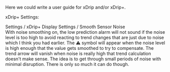 Here we could write a user guide for xDrip and/or xDrip+.

xDrip+ Settings:

Settings / xDrip+ Display Settings / Smooth Sensor Noise  
With noise smoothing on, the low prediction alarm will not sound if the noise level is too high to avoid reacting to trend changes that are just due to noise which I think you had earlier. The :warning: symbol will appear when the noise level is high enough that the value gets smoothed to try to compensate. The trend arrow will vanish when noise is really high that trend calculation doesn't make sense. The idea is to get through small periods of noise with minimal disruption. There is only so much it can do though.
